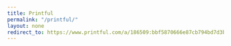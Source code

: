 ```yaml
---
title: Printful
permalink: "/printful/"
layout: none
redirect_to: https://www.printful.com/a/186509:bbf5870666e87cb794bd7d3b4c903e01
---
```

